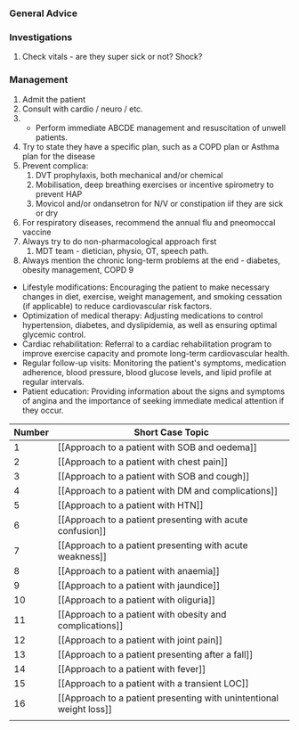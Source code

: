 ### General Advice


### Investigations
1. Check vitals - are they super sick or not? Shock?

### Management
1. Admit the patient 
2. Consult with cardio / neuro / etc.
3. -   Perform immediate ABCDE management and resuscitation of unwell patients.
4. Try to state they have a specific plan, such as a COPD plan or Asthma plan for the disease
5. Prevent complica:
	1. DVT prophylaxis, both mechanical and/or chemical
	2. Mobilisation, deep breathing exercises or incentive spirometry to prevent HAP
	3. Movicol and/or ondansetron for N/V or constipation iif they are sick or dry
6. For respiratory diseases, recommend the annual flu and pneomoccal vaccine
7. Always try to do non-pharmacological approach first
	1. MDT team - dietician, physio, OT, speech path.
8. Always mention the chronic long-term problems at the end - diabetes, obesity management, COPD 
9

-   Lifestyle modifications: Encouraging the patient to make necessary changes in diet, exercise, weight management, and smoking cessation (if applicable) to reduce cardiovascular risk factors.
-   Optimization of medical therapy: Adjusting medications to control hypertension, diabetes, and dyslipidemia, as well as ensuring optimal glycemic control.
-   Cardiac rehabilitation: Referral to a cardiac rehabilitation program to improve exercise capacity and promote long-term cardiovascular health.
-   Regular follow-up visits: Monitoring the patient's symptoms, medication adherence, blood pressure, blood glucose levels, and lipid profile at regular intervals.
-   Patient education: Providing information about the signs and symptoms of angina and the importance of seeking immediate medical attention if they occur.

| Number | Short Case Topic                                                    |
| ------ | ------------------------------------------------------------------- |
| 1      | [[Approach to a patient with SOB and oedema]]                       |
| 2      | [[Approach to a patient with chest pain]]                           |
| 3      | [[Approach to a patient with SOB and cough]]                        |
| 4      | [[Approach to a patient with DM and complications]]                 |
| 5      | [[Approach to a patient with HTN]]                                  |
| 6      |[[Approach to a patient presenting with acute confusion]]|
| 7      | [[Approach to a patient presenting with acute weakness]]            |
| 8      |[[Approach to a patient with anaemia]]|
| 9      | [[Approach to a patient with jaundice]]                             |
| 10     | [[Approach to a patient with oliguria]]                             |
| 11     | [[Approach to a patient with obesity and complications]]            |
| 12     | [[Approach to a patient with joint pain]]                           |
| 13     | [[Approach to a patient presenting after a fall]]                   |
| 14     |[[Approach to a patient with fever]]|
| 15     |[[Approach to a patient with a transient LOC]] |
| 16     | [[Approach to a patient presenting with unintentional weight loss]] |
|        |                                                                     |
